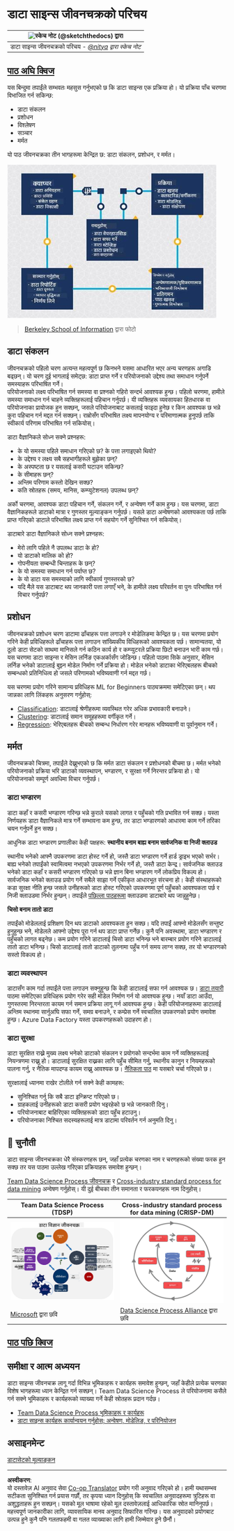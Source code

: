 <!--
CO_OP_TRANSLATOR_METADATA:
{
  "original_hash": "07e12a25d20b8f191e3cb651c27fdb2b",
  "translation_date": "2025-09-06T20:43:24+00:00",
  "source_file": "4-Data-Science-Lifecycle/14-Introduction/README.md",
  "language_code": "ne"
}
-->
# डाटा साइन्स जीवनचक्रको परिचय

|![ स्केच नोट [(@sketchthedocs)](https://sketchthedocs.dev) द्वारा ](../../sketchnotes/14-DataScience-Lifecycle.png)|
|:---:|
| डाटा साइन्स जीवनचक्रको परिचय - _[@nitya](https://twitter.com/nitya) द्वारा स्केच नोट_ |

## [पाठ अघि क्विज](https://ff-quizzes.netlify.app/en/ds/quiz/26)

यस बिन्दुमा तपाईंले सम्भवतः महसुस गर्नुभएको छ कि डाटा साइन्स एक प्रक्रिया हो। यो प्रक्रिया पाँच चरणमा विभाजित गर्न सकिन्छ:

- डाटा संकलन
- प्रशोधन
- विश्लेषण
- सञ्चार
- मर्मत

यो पाठ जीवनचक्रका तीन भागहरूमा केन्द्रित छ: डाटा संकलन, प्रशोधन, र मर्मत।

![डाटा साइन्स जीवनचक्रको चित्र](../../../../translated_images/data-science-lifecycle.a1e362637503c4fb0cd5e859d7552edcdb4aa629a279727008baa121f2d33f32.ne.jpg)
> [Berkeley School of Information](https://ischoolonline.berkeley.edu/data-science/what-is-data-science/) द्वारा फोटो

## डाटा संकलन

जीवनचक्रको पहिलो चरण अत्यन्त महत्वपूर्ण छ किनभने यसमा आधारित भएर अन्य चरणहरू अगाडि बढ्छन्। यो चरण दुई भागलाई समेट्छ: डाटा प्राप्त गर्ने र परियोजनाको उद्देश्य तथा समाधान गर्नुपर्ने समस्याहरू परिभाषित गर्ने।  
परियोजनाको लक्ष्य परिभाषित गर्न समस्या वा प्रश्नको गहिरो सन्दर्भ आवश्यक हुन्छ। पहिलो चरणमा, हामीले समस्या समाधान गर्न चाहने व्यक्तिहरूलाई पहिचान गर्नुपर्छ। यी व्यक्तिहरू व्यवसायका हितधारक वा परियोजनाका प्रायोजक हुन सक्छन्, जसले परियोजनाबाट कसलाई फाइदा हुनेछ र किन आवश्यक छ भन्ने कुरा पहिचान गर्न मद्दत गर्न सक्छन्। राम्रोसँग परिभाषित लक्ष्य मापनयोग्य र परिमाणात्मक हुनुपर्छ ताकि स्वीकार्य परिणाम परिभाषित गर्न सकियोस्।  

डाटा वैज्ञानिकले सोध्न सक्ने प्रश्नहरू:
- के यो समस्या पहिले समाधान गरिएको छ? के पत्ता लगाइएको थियो?
- के उद्देश्य र लक्ष्य सबै सहभागीहरूले बुझेका छन्?
- के अस्पष्टता छ र यसलाई कसरी घटाउन सकिन्छ?
- के सीमाहरू छन्?
- अन्तिम परिणाम कस्तो देखिन सक्छ?
- कति स्रोतहरू (समय, मानिस, कम्प्युटेशनल) उपलब्ध छन्?

अर्को चरणमा, आवश्यक डाटा पहिचान गर्ने, संकलन गर्ने, र अन्वेषण गर्ने काम हुन्छ। यस चरणमा, डाटा वैज्ञानिकहरूले डाटाको मात्रा र गुणस्तर मूल्याङ्कन गर्नुपर्छ। यसले डाटा अन्वेषणको आवश्यकता पर्छ ताकि प्राप्त गरिएको डाटाले परिभाषित लक्ष्य प्राप्त गर्न सहयोग गर्ने सुनिश्चित गर्न सकियोस्।  

डाटाबारे डाटा वैज्ञानिकले सोध्न सक्ने प्रश्नहरू:
- मेरो लागि पहिले नै उपलब्ध डाटा के हो?
- यो डाटाको मालिक को हो?
- गोपनीयता सम्बन्धी चिन्ताहरू के छन्?
- के यो समस्या समाधान गर्न पर्याप्त छ?
- के यो डाटा यस समस्याको लागि स्वीकार्य गुणस्तरको छ?
- यदि मैले यस डाटाबाट थप जानकारी पत्ता लगाएँ भने, के हामीले लक्ष्य परिवर्तन वा पुनः परिभाषित गर्न विचार गर्नुपर्छ?

## प्रशोधन

जीवनचक्रको प्रशोधन चरण डाटामा ढाँचाहरू पत्ता लगाउने र मोडेलिङमा केन्द्रित छ। यस चरणमा प्रयोग गरिने केही प्रविधिहरूले ढाँचाहरू पत्ता लगाउन सांख्यिकीय विधिहरूको आवश्यकता पर्छ। सामान्यतया, यो ठूलो डाटा सेटको साथमा मानिसले गर्न कठिन कार्य हो र कम्प्युटरले प्रक्रिया छिटो बनाउन भारी काम गर्छ। यस चरणमा डाटा साइन्स र मेसिन लर्निङ एकअर्कासँग जोडिन्छ। पहिलो पाठमा सिके अनुसार, मेसिन लर्निङ भनेको डाटालाई बुझ्न मोडेल निर्माण गर्ने प्रक्रिया हो। मोडेल भनेको डाटाका भेरिएबलहरू बीचको सम्बन्धको प्रतिनिधित्व हो जसले परिणामको भविष्यवाणी गर्न मद्दत गर्छ।

यस चरणमा प्रयोग गरिने सामान्य प्रविधिहरू ML for Beginners पाठ्यक्रममा समेटिएका छन्। थप जान्नका लागि लिंकहरू अनुसरण गर्नुहोस्:

- [Classification](https://github.com/microsoft/ML-For-Beginners/tree/main/4-Classification): डाटालाई श्रेणीहरूमा व्यवस्थित गरेर अधिक प्रभावकारी बनाउने।
- [Clustering](https://github.com/microsoft/ML-For-Beginners/tree/main/5-Clustering): डाटालाई समान समूहहरूमा वर्गीकृत गर्ने।
- [Regression](https://github.com/microsoft/ML-For-Beginners/tree/main/2-Regression): भेरिएबलहरू बीचको सम्बन्ध निर्धारण गरेर मानहरू भविष्यवाणी वा पूर्वानुमान गर्ने।

## मर्मत

जीवनचक्रको चित्रमा, तपाईंले देख्नुभएको छ कि मर्मत डाटा संकलन र प्रशोधनको बीचमा छ। मर्मत भनेको परियोजनाको प्रक्रिया भरि डाटाको व्यवस्थापन, भण्डारण, र सुरक्षा गर्ने निरन्तर प्रक्रिया हो। यो परियोजनाको सम्पूर्ण अवधिमा विचार गर्नुपर्छ।  

### डाटा भण्डारण
डाटा कहाँ र कसरी भण्डारण गरिन्छ भन्ने कुराले यसको लागत र पहुँचको गति प्रभावित गर्न सक्छ। यस्ता निर्णयहरू डाटा वैज्ञानिकले मात्र गर्ने सम्भावना कम हुन्छ, तर डाटा भण्डारणको आधारमा काम गर्ने तरिका चयन गर्नुपर्ने हुन सक्छ।

आधुनिक डाटा भण्डारण प्रणालीका केही पक्षहरू:
**स्थानीय बनाम बाह्य बनाम सार्वजनिक वा निजी क्लाउड**

स्थानीय भनेको आफ्नै उपकरणमा डाटा होस्ट गर्ने हो, जस्तै डाटा भण्डारण गर्ने हार्ड ड्राइभ भएको सर्भर। बाह्य भनेको तपाईंको स्वामित्वमा नभएको उपकरणमा निर्भर गर्ने हो, जस्तै डाटा केन्द्र। सार्वजनिक क्लाउड भनेको डाटा कहाँ र कसरी भण्डारण गरिएको छ भन्ने ज्ञान बिना भण्डारण गर्ने लोकप्रिय विकल्प हो। सार्वजनिक भनेको क्लाउड प्रयोग गर्ने सबैले साझा गर्ने एकीकृत आधारभूत संरचना हो। केही संस्थाहरूको कडा सुरक्षा नीति हुन्छ जसले उनीहरूको डाटा होस्ट गरिएको उपकरणमा पूर्ण पहुँचको आवश्यकता पर्छ र निजी क्लाउडमा निर्भर हुन्छन्। तपाईंले [पछिल्ला पाठहरूमा](https://github.com/microsoft/Data-Science-For-Beginners/tree/main/5-Data-Science-In-Cloud) क्लाउडमा डाटाबारे थप जान्नुहुनेछ।

**चिसो बनाम तातो डाटा**

तपाईंको मोडेललाई प्रशिक्षण दिन थप डाटाको आवश्यकता हुन सक्छ। यदि तपाईं आफ्नो मोडेलसँग सन्तुष्ट हुनुहुन्छ भने, मोडेलले आफ्नो उद्देश्य पूरा गर्न थप डाटा प्राप्त गर्नेछ। कुनै पनि अवस्थामा, डाटा भण्डारण र पहुँचको लागत बढ्नेछ। कम प्रयोग गरिने डाटालाई चिसो डाटा भनिन्छ भने बारम्बार प्रयोग गरिने डाटालाई तातो डाटा भनिन्छ। चिसो डाटालाई तातो डाटाको तुलनामा पहुँच गर्न समय लाग्न सक्छ, तर यो भण्डारणको सस्तो विकल्प हो।

### डाटा व्यवस्थापन
डाटासँग काम गर्दा तपाईंले पत्ता लगाउन सक्नुहुन्छ कि केही डाटालाई सफा गर्न आवश्यक छ। [डाटा तयारी](https://github.com/microsoft/Data-Science-For-Beginners/tree/main/2-Working-With-Data/08-data-preparation) पाठमा समेटिएका प्रविधिहरू प्रयोग गरेर सही मोडेल निर्माण गर्न यो आवश्यक हुन्छ। नयाँ डाटा आउँदा, गुणस्तरमा निरन्तरता कायम गर्न समान प्रक्रिया लागू गर्न आवश्यक हुन्छ। केही परियोजनाहरूमा डाटालाई अन्तिम स्थानमा सार्नुअघि सफा गर्ने, समग्र बनाउने, र कम्प्रेस गर्ने स्वचालित उपकरणको प्रयोग समावेश हुन्छ। Azure Data Factory यस्ता उपकरणहरूको उदाहरण हो।

### डाटा सुरक्षा
डाटा सुरक्षित राख्ने मुख्य लक्ष्य भनेको डाटाको संकलन र प्रयोगको सन्दर्भमा काम गर्ने व्यक्तिहरूलाई नियन्त्रणमा राख्नु हो। डाटालाई सुरक्षित राख्नका लागि पहुँच सीमित गर्नु, स्थानीय कानुन र नियमहरूको पालना गर्नु, र नैतिक मापदण्ड कायम राख्नु आवश्यक छ। [नैतिकता पाठ](https://github.com/microsoft/Data-Science-For-Beginners/tree/main/1-Introduction/02-ethics) मा यसबारे चर्चा गरिएको छ।  

सुरक्षालाई ध्यानमा राखेर टोलीले गर्न सक्ने केही कामहरू:
- सुनिश्चित गर्नु कि सबै डाटा इन्क्रिप्ट गरिएको छ।
- ग्राहकलाई उनीहरूको डाटा कसरी प्रयोग भइरहेको छ भन्ने जानकारी दिनु।
- परियोजनाबाट बाहिरिएका व्यक्तिहरूको डाटा पहुँच हटाउनु।
- परियोजनाका निश्चित सदस्यहरूलाई मात्र डाटामा परिवर्तन गर्न अनुमति दिनु।

## 🚀 चुनौती

डाटा साइन्स जीवनचक्रका धेरै संस्करणहरू छन्, जहाँ प्रत्येक चरणका नाम र चरणहरूको संख्या फरक हुन सक्छ तर यस पाठमा उल्लेख गरिएका प्रक्रियाहरू समावेश हुन्छन्।

[Team Data Science Process जीवनचक्र](https://docs.microsoft.com/en-us/azure/architecture/data-science-process/lifecycle) र [Cross-industry standard process for data mining](https://www.datascience-pm.com/crisp-dm-2/) अन्वेषण गर्नुहोस्। यी दुई बीचका तीन समानता र फरकपनहरू नाम दिनुहोस्।

|Team Data Science Process (TDSP)|Cross-industry standard process for data mining (CRISP-DM)|
|--|--|
|![Team Data Science Lifecycle](../../../../translated_images/tdsp-lifecycle2.e19029d598e2e73d5ef8a4b98837d688ec6044fe332c905d4dbb69eb6d5c1d96.ne.png) | ![Data Science Process Alliance Image](../../../../translated_images/CRISP-DM.8bad2b4c66e62aa75278009e38e3e99902c73b0a6f63fd605a67c687a536698c.ne.png) |
| [Microsoft](https://docs.microsoft.comazure/architecture/data-science-process/lifecycle) द्वारा छवि | [Data Science Process Alliance](https://www.datascience-pm.com/crisp-dm-2/) द्वारा छवि |

## [पाठ पछि क्विज](https://ff-quizzes.netlify.app/en/ds/quiz/27)

## समीक्षा र आत्म अध्ययन

डाटा साइन्स जीवनचक्र लागू गर्दा विभिन्न भूमिकाहरू र कार्यहरू समावेश हुन्छन्, जहाँ केहीले प्रत्येक चरणका विशेष भागहरूमा ध्यान केन्द्रित गर्न सक्छन्। Team Data Science Process ले परियोजनामा कसैले गर्न सक्ने भूमिकाहरू र कार्यहरूको व्याख्या गर्ने केही स्रोतहरू प्रदान गर्दछ।

* [Team Data Science Process भूमिकाहरू र कार्यहरू](https://docs.microsoft.com/en-us/azure/architecture/data-science-process/roles-tasks)
* [डाटा साइन्स कार्यहरू कार्यान्वयन गर्नुहोस्: अन्वेषण, मोडेलिङ, र परिनियोजन](https://docs.microsoft.com/en-us/azure/architecture/data-science-process/execute-data-science-tasks)

## असाइनमेन्ट

[डाटासेटको मूल्याङ्कन](assignment.md)

---

**अस्वीकरण**:  
यो दस्तावेज़ AI अनुवाद सेवा [Co-op Translator](https://github.com/Azure/co-op-translator) प्रयोग गरी अनुवाद गरिएको हो। हामी यथासम्भव सटीकता सुनिश्चित गर्न प्रयास गर्छौं, तर कृपया ध्यान दिनुहोस् कि स्वचालित अनुवादहरूमा त्रुटिहरू वा अशुद्धताहरू हुन सक्छन्। यसको मूल भाषामा रहेको मूल दस्तावेज़लाई आधिकारिक स्रोत मानिनुपर्छ। महत्त्वपूर्ण जानकारीका लागि, व्यावसायिक मानव अनुवाद सिफारिस गरिन्छ। यस अनुवादको प्रयोगबाट उत्पन्न हुने कुनै पनि गलतफहमी वा गलत व्याख्याका लागि हामी जिम्मेवार हुने छैनौं।